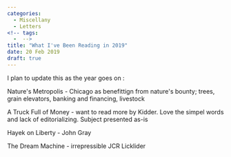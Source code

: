 ```yaml
---
categories:
  - Miscellany
  - Letters
<!-- tags:
  -  -->
title: "What I've Been Reading in 2019"
date: 20 Feb 2019
draft: true
---
```

I plan to update this as the year goes on :


Nature's Metropolis  - Chicago as benefittign from nature's bounty; trees, grain elevators, banking and financing, livestock


A Truck Full of Money - want to read more by Kidder. Love the simpel words and lack of editorializing. Subject presented as-is


Hayek on Liberty - John Gray


The Dream Machine -  irrepressible JCR Licklider


